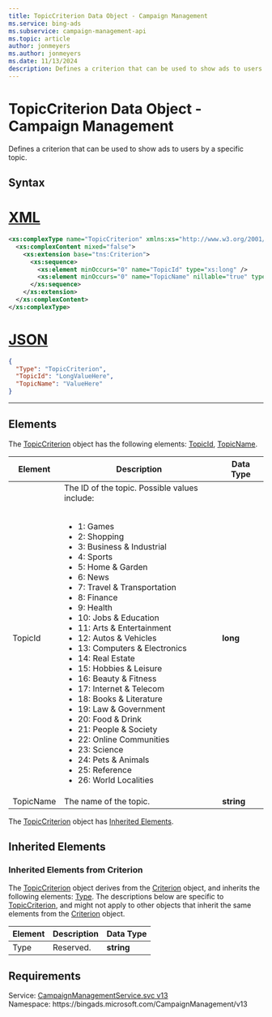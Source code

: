 ```yaml
---
title: TopicCriterion Data Object - Campaign Management
ms.service: bing-ads
ms.subservice: campaign-management-api
ms.topic: article
author: jonmeyers
ms.author: jonmeyers
ms.date: 11/13/2024
description: Defines a criterion that can be used to show ads to users by a specific topic.
---
```

# TopicCriterion Data Object - Campaign Management
Defines a criterion that can be used to show ads to users by a specific topic.

## Syntax

# [XML](#tab/xml)

```xml
<xs:complexType name="TopicCriterion" xmlns:xs="http://www.w3.org/2001/XMLSchema">
  <xs:complexContent mixed="false">
    <xs:extension base="tns:Criterion">
      <xs:sequence>
        <xs:element minOccurs="0" name="TopicId" type="xs:long" />
        <xs:element minOccurs="0" name="TopicName" nillable="true" type="xs:string" />
      </xs:sequence>
    </xs:extension>
  </xs:complexContent>
</xs:complexType>
```

# [JSON](#tab/json)

```json
{
  "Type": "TopicCriterion",
  "TopicId": "LongValueHere",
  "TopicName": "ValueHere"
}
```

-----

## <a name="elements"></a>Elements

The [TopicCriterion](topiccriterion.md) object has the following elements: [TopicId](#topicid), [TopicName](#topicname).

|Element|Description|Data Type|
|-----------|---------------|-------------|
|<a name="topicid"></a>TopicId|The ID of the topic. Possible values include:<br/><br/><ul><li>1: Games</li><li>2: Shopping</li><li>3: Business & Industrial</li><li>4: Sports</li><li>5: Home & Garden</li><li>6: News</li><li>7: Travel & Transportation</li><li>8: Finance</li><li>9: Health</li><li>10: Jobs & Education</li><li>11: Arts & Entertainment</li><li>12: Autos & Vehicles</li><li>13: Computers & Electronics</li><li>14: Real Estate</li><li>15: Hobbies & Leisure</li><li>16: Beauty & Fitness</li><li>17: Internet & Telecom</li><li>18: Books & Literature</li><li>19: Law & Government</li><li>20: Food & Drink</li><li>21: People & Society</li><li>22: Online Communities</li><li>23: Science</li><li>24: Pets & Animals</li><li>25: Reference</li><li>26: World Localities</li></ul>|**long**|
|<a name="topicname"></a>TopicName|The name of the topic.|**string**|

The [TopicCriterion](topiccriterion.md) object has [Inherited Elements](#inheritedelements).

## <a name="inheritedelements"></a>Inherited Elements

### <a name="inheritedelementscriterion"></a>Inherited Elements from Criterion
The [TopicCriterion](topiccriterion.md) object derives from the [Criterion](criterion.md) object, and inherits the following elements: [Type](#type). The descriptions below are specific to [TopicCriterion](topiccriterion.md), and might not apply to other objects that inherit the same elements from the [Criterion](criterion.md) object.  

|Element|Description|Data Type|
|-----------|---------------|-------------|
|<a name="type"></a>Type|Reserved.|**string**|

## Requirements
Service: [CampaignManagementService.svc v13](https://campaign.api.bingads.microsoft.com/Api/Advertiser/CampaignManagement/v13/CampaignManagementService.svc)  
Namespace: https\://bingads.microsoft.com/CampaignManagement/v13  

